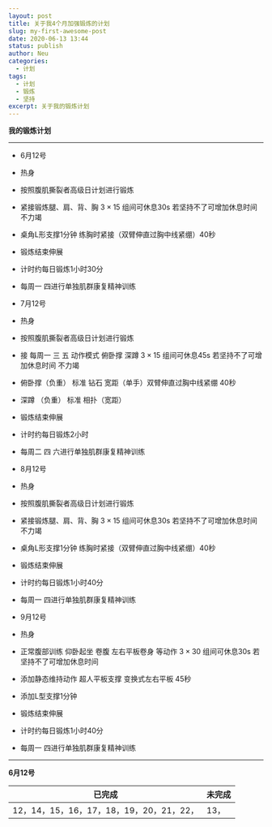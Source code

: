 ```yaml
---
layout: post
title: 关于我4个月加强锻炼的计划
slug: my-first-awesome-post
date: 2020-06-13 13:44
status: publish
author: Neu
categories: 
  - 计划
tags: 
  - 计划
  - 锻炼
  - 坚持
excerpt: 关于我的锻炼计划
---
```


**我的锻炼计划**

------

* 6月12号
 * 热身
 * 按照腹肌撕裂者高级日计划进行锻炼
 * 紧接锻炼腿、肩、背、胸 $3\times 15$  组间可休息30s 若坚持不了可增加休息时间 不力竭
 * 桌角L形支撑1分钟 练胸时紧接（双臂伸直过胸中线紧绷）40秒
 * 锻炼结束伸展
 * 计时约每日锻炼1小时30分
 * 每周一 四进行单独肌群康复精神训练
 
* 7月12号
 * 热身
 * 按照腹肌撕裂者高级日计划进行锻炼
 * 接 每周一 三 五 动作模式 俯卧撑 深蹲 $3\times 15$ 组间可休息45s 若坚持不了可增加休息时间 不力竭
  * 俯卧撑（负重） 标准 钻石 宽距（单手）双臂伸直过胸中线紧绷 40秒
  * 深蹲 （负重） 标准  相扑（宽距）
 * 锻炼结束伸展
 * 计时约每日锻炼2小时
 * 每周二 四 六进行单独肌群康复精神训练
 
* 8月12号
 * 热身
 * 按照腹肌撕裂者高级日计划进行锻炼
 * 紧接锻炼腿、肩、背、胸 $3\times 15$ 组间可休息30s 若坚持不了可增加休息时间 不力竭
 * 桌角L形支撑1分钟 练胸时紧接（双臂伸直过胸中线紧绷）40秒
 * 锻炼结束伸展
 * 计时约每日锻炼1小时40分
 * 每周一 四进行单独肌群康复精神训练
 
* 9月12号
 * 热身
 * 正常腹部训练 仰卧起坐 卷腹 左右平板卷身 等动作 $3\times 30$ 组间可休息30s 若坚持不了可增加休息时间
  * 添加静态维持动作 超人平板支撑 变换式左右平板 45秒
  * 添加L型支撑1分钟
 * 锻炼结束伸展
 * 计时约每日锻炼1小时40分
 * 每周一 四进行单独肌群康复精神训练
 
 ------
 
**6月12号**

已完成 | 未完成
--------- | -------------
12，14，15，16，17，18，19，20，21，22， | 13，
